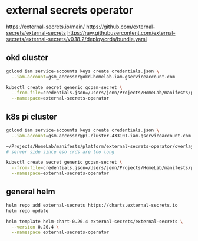 # external secrets operator

<https://external-secrets.io/main/>
<https://github.com/external-secrets/external-secrets>
<https://raw.githubusercontent.com/external-secrets/external-secrets/v0.18.2/deploy/crds/bundle.yaml>

## okd cluster

```bash
gcloud iam service-accounts keys create credentials.json \
  --iam-account=gsm_accessor@okd-homelab.iam.gserviceaccount.com

kubectl create secret generic gcpsm-secret \
  --from-file=credentials.json=/Users/jenn/Projects/HomeLab/manifests/platform/external-secrets-operator/overlays/okd/credentials.json \
  --namespace=external-secrets-operator
```

## k8s pi cluster

```bash
gcloud iam service-accounts keys create credentials.json \
  --iam-account=gsm-accessor@pi-cluster-433101.iam.gserviceaccount.com

~/Projects/HomeLab/manifests/platform/external-secrets-operator/overlays/pi-cluster % k apply -k . --server-side
# server side since eso crds are too long

kubectl create secret generic gcpsm-secret \
  --from-file=credentials.json=/Users/jenn/Projects/HomeLab/manifests/platform/external-secrets-operator/overlays/pi-cluster/credentials.json \
  --namespace=external-secrets-operator
```

## general helm

```bash
helm repo add external-secrets https://charts.external-secrets.io
helm repo update

helm template helm-chart-0.20.4 external-secrets/external-secrets \
  --version 0.20.4 \
  --namespace external-secrets-operator
```
